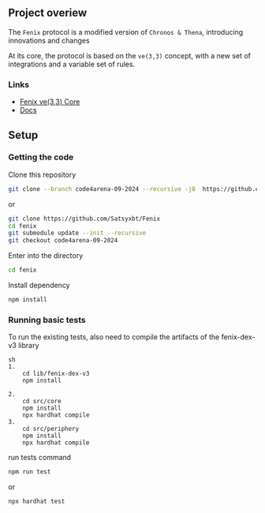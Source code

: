 
## Project overiew

The `Fenix` protocol is a modified version of `Chronos & Thena`, introducing innovations and changes

At its core, the protocol is based on the `ve(3,3)` concept, with a new set of integrations and a variable set of rules.

### Links
- [Fenix ve(3,3) Core](https://github.com/Satsyxbt/Fenix)
- [Docs](https://docs.fenixfinance.io/)


## Setup
### Getting the code
Clone this repository
```sh
git clone --branch code4arena-09-2024 --recursive -j8  https://github.com/Satsyxbt/Fenix
```
or
```sh
git clone https://github.com/Satsyxbt/Fenix
cd fenix
git submodule update --init --recursive
git checkout code4arena-09-2024
```

Enter into the directory
```sh
cd fenix
```

Install dependency
```sh
npm install
```

### Running basic tests
To run the existing tests, also need to compile the artifacts of the fenix-dex-v3 library
```
sh
1.
    cd lib/fenix-dex-v3
    npm install

2. 
    cd src/core
    npm install
    npx hardhat compile
3.
    cd src/periphery
    npm install
    npx hardhat compile
```
run tests command
```sh
npm run test
```
or
```sh
npx hardhat test
```

